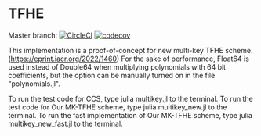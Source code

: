 # TFHE

Master branch: [![CircleCI](https://circleci.com/gh/nucypher/TFHE.jl.svg?style=svg)](https://circleci.com/gh/nucypher/TFHE.jl) [![codecov](https://codecov.io/gh/nucypher/TFHE.jl/branch/master/graph/badge.svg)](https://codecov.io/gh/nucypher/TFHE.jl)

This implementation is a proof-of-concept for new multi-key TFHE scheme. (https://eprint.iacr.org/2022/1460)
For the sake of performance, Float64 is used instead of Double64 when multiplying polynomials with 64 bit coefficients, but the option can be manually turned on in the file "polynomials.jl".

To run the test code for CCS, type julia multikey.jl to the terminal.
To run the test code for Our MK-TFHE scheme, type julia multikey_new.jl to the terminal.
To run the fast implementation of Our MK-TFHE scheme, type julia multikey_new_fast.jl to the terminal.
